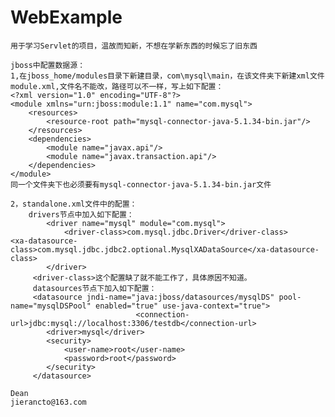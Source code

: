 WebExample
========

	用于学习Servlet的项目，温故而知新，不想在学新东西的时候忘了旧东西
	
	jboss中配置数据源：
	1,在jboss_home/modules目录下新建目录，com\mysql\main，在该文件夹下新建xml文件module.xml,文件名不能改，路径可以不一样，写上如下配置：
	<?xml version="1.0" encoding="UTF-8"?>  
	<module xmlns="urn:jboss:module:1.1" name="com.mysql">  
	    <resources>  
	        <resource-root path="mysql-connector-java-5.1.34-bin.jar"/>  
	    </resources>  
	    <dependencies>  
	        <module name="javax.api"/>  
	        <module name="javax.transaction.api"/>  
	    </dependencies>  
	</module> 
	同一个文件夹下也必须要有mysql-connector-java-5.1.34-bin.jar文件
	
	2，standalone.xml文件中的配置：
		drivers节点中加入如下配置：
			<driver name="mysql" module="com.mysql">
            	<driver-class>com.mysql.jdbc.Driver</driver-class>        				<xa-datasource-class>com.mysql.jdbc.jdbc2.optional.MysqlXADataSource</xa-datasource-class>
            </driver>
         <driver-class>这个配置缺了就不能工作了，具体原因不知道。
         datasources节点下加入如下配置：
         <datasource jndi-name="java:jboss/datasources/mysqlDS" pool-name="mysqlDSPool" enabled="true" use-java-context="true">    
                    			<connection-url>jdbc:mysql://localhost:3306/testdb</connection-url>    
            <driver>mysql</driver>    
            <security>    
                <user-name>root</user-name>    
                <password>root</password>    
            </security>    
         </datasource>

    Dean
    jierancto@163.com
